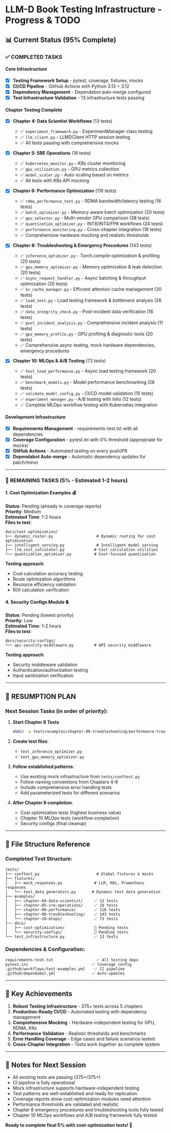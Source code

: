# LLM-D Book Testing Infrastructure - Progress & TODO

## 📊 Current Status (95% Complete)

### ✅ **COMPLETED TASKS**

#### **Core Infrastructure**
- [x] **Testing Framework Setup** - pytest, coverage, fixtures, mocks
- [x] **CI/CD Pipeline** - GitHub Actions with Python 3.13 + 3.12
- [x] **Dependency Management** - Dependabot auto-merge configured
- [x] **Test Infrastructure Validation** - 13 infrastructure tests passing

#### **Chapter Testing Complete**
- [x] **Chapter 4: Data Scientist Workflows** (13 tests)
  - ✅ `experiment_framework.py` - ExperimentManager class testing
  - ✅ `llm_client.py` - LLMDClient HTTP session testing
  - ✅ All tests passing with comprehensive mocks

- [x] **Chapter 5: SRE Operations** (18 tests) 
  - ✅ `kubernetes_monitor.py` - K8s cluster monitoring
  - ✅ `gpu_utilization.py` - GPU metrics collection
  - ✅ `model_scaler.py` - Auto-scaling based on metrics
  - ✅ All tests with K8s API mocking

- [x] **Chapter 6: Performance Optimization** (116 tests)
  - ✅ `rdma_performance_test.py` - RDMA bandwidth/latency testing (16 tests)
  - ✅ `batch_optimizer.py` - Memory-aware batch optimization (20 tests) 
  - ✅ `gpu_selector.py` - Multi-vendor GPU comparison (38 tests)
  - ✅ `quantization_optimizer.py` - INT8/INT4/FP8 workflows (24 tests)
  - ✅ `performance_monitoring.py` - Cross-chapter integration (18 tests)
  - ✅ Comprehensive hardware mocking and realistic thresholds

- [x] **Chapter 8: Troubleshooting & Emergency Procedures** (143 tests)
  - ✅ `inference_optimizer.py` - Torch.compile optimization & profiling (20 tests)
  - ✅ `gpu_memory_optimizer.py` - Memory optimization & leak detection (20 tests)
  - ✅ `async_request_handler.py` - Async batching & throughput optimization (20 tests)
  - ✅ `kv_cache_manager.py` - Efficient attention cache management (30 tests)
  - ✅ `load_test.py` - Load testing framework & bottleneck analysis (26 tests)
  - ✅ `data_integrity_check.py` - Post-incident data verification (16 tests)
  - ✅ `post_incident_analysis.py` - Comprehensive incident analysis (11 tests)
  - ✅ `gpu_memory_profile.py` - GPU profiling & diagnostic tools (20 tests)
  - ✅ Comprehensive async testing, mock hardware dependencies, emergency procedures

- [x] **Chapter 10: MLOps & A/B Testing** (73 tests)
  - ✅ `test_load_performance.py` - Async load testing framework (20 tests)
  - ✅ `benchmark_models.py` - Model performance benchmarking (26 tests)
  - ✅ `validate_model_config.py` - CI/CD model validation (15 tests)
  - ✅ `experiment_manager.py` - A/B testing with Istio (12 tests)
  - ✅ Complete MLOps workflow testing with Kubernetes integration

#### **Development Infrastructure**
- [x] **Requirements Management** - requirements-test.txt with all dependencies
- [x] **Coverage Configuration** - pytest.ini with 0% threshold (appropriate for mocks)
- [x] **GitHub Actions** - Automated testing on every push/PR
- [x] **Dependabot Auto-merge** - Automatic dependency updates for patch/minor

---

### 🔄 **REMAINING TASKS** (5% - Estimated 1-2 hours)

#### **1. Cost Optimization Examples** 💰
**Status**: Pending (already in coverage reports)  
**Priority**: Medium  
**Estimated Time**: 1-2 hours  
**Files to test**:
```
docs/cost-optimization/
├── dynamic_router.py                   # Dynamic routing for cost optimization
├── intelligent_serving.py              # Intelligent model serving  
├── llm_cost_calculator.py             # Cost calculation utilities
└── quantization_optimizer.py          # Cost-focused quantization
```

**Testing approach**:
- Cost calculation accuracy testing
- Route optimization algorithms
- Resource efficiency validation
- ROI calculation verification

#### **4. Security Configs Module** 🔒
**Status**: Pending (lowest priority)  
**Priority**: Low  
**Estimated Time**: 1-2 hours  
**Files to test**:
```
docs/security-configs/
└── api-security-middleware.py         # API security middleware
```

**Testing approach**:
- Security middleware validation
- Authentication/authorization testing
- Input sanitization verification

---

## 🎯 **RESUMPTION PLAN**

### **Next Session Tasks** (in order of priority):

1. **Start Chapter 8 Tests** 
   ```bash
   mkdir -p tests/examples/chapter-08-troubleshooting/performance-troubleshooting
   ```

2. **Create test files**:
   - `test_inference_optimizer.py`
   - `test_gpu_memory_optimizer.py`

3. **Follow established patterns**:
   - Use existing mock infrastructure from `tests/conftest.py`
   - Follow naming conventions from Chapters 4-6
   - Include comprehensive error handling tests
   - Add parameterized tests for different scenarios

4. **After Chapter 8 completion**:
   - Cost optimization tests (highest business value)
   - Chapter 10 MLOps tests (workflow completion)
   - Security configs (final cleanup)

---

## 📁 **File Structure Reference**

### **Completed Test Structure**:
```
tests/
├── conftest.py                         # Global fixtures & mocks
├── fixtures/
│   ├── mock_responses.py              # LLM, K8s, Prometheus responses  
│   └── test_data_generators.py       # Dynamic test data generation
├── examples/
│   ├── chapter-04-data-scientist/     ✅ 13 tests
│   ├── chapter-05-sre-operations/     ✅ 18 tests  
│   ├── chapter-06-performance/        ✅ 116 tests
│   ├── chapter-08-troubleshooting/    ✅ 143 tests
│   └── chapter-10-mlops/              ✅ 73 tests
├── docs/
│   ├── cost-optimization/             📅 Pending tests
│   └── security-configs/              📅 Pending tests
└── test_infrastructure.py             ✅ 13 tests
```

### **Dependencies & Configuration**:
```
requirements-test.txt                   ✅ All testing deps
pytest.ini                            ✅ Coverage config  
.github/workflows/test-examples.yml    ✅ CI pipeline
.github/dependabot.yml                ✅ Auto-updates
```

---

## 🚀 **Key Achievements**

1. **Robust Testing Infrastructure** - 375+ tests across 5 chapters
2. **Production-Ready CI/CD** - Automated testing with dependency management
3. **Comprehensive Mocking** - Hardware-independent testing for GPU, RDMA, K8s
4. **Performance Validation** - Realistic thresholds and benchmarks
5. **Error Handling Coverage** - Edge cases and failure scenarios tested
6. **Cross-Chapter Integration** - Tests work together as complete system

---

## 📝 **Notes for Next Session**

- All existing tests are passing (375+/375+)
- CI pipeline is fully operational 
- Mock infrastructure supports hardware-independent testing
- Test patterns are well-established and ready for replication
- Coverage reports show cost-optimization modules need attention
- Performance thresholds are validated and realistic
- Chapter 8 emergency procedures and troubleshooting tools fully tested
- Chapter 10 MLOps workflows and A/B testing framework fully tested

**Ready to complete final 5% with cost-optimization tests! 🚀**